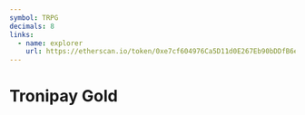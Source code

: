 ```yaml
---
symbol: TRPG
decimals: 8
links:
  - name: explorer
    url: https://etherscan.io/token/0xe7cf604976Ca5D11d0E267Eb90bDDfB6e33eCa53
---
```


# Tronipay Gold

